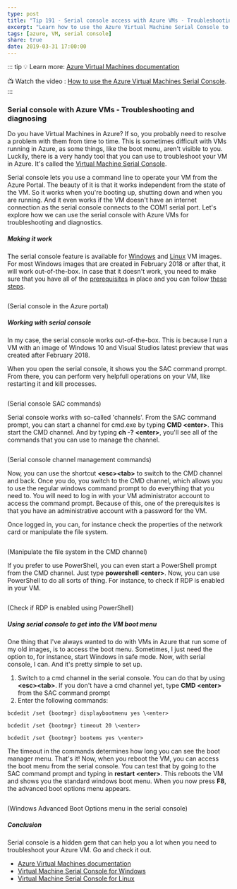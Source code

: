 ```yaml
---
type: post
title: "Tip 191 - Serial console access with Azure VMs - Troubleshooting and diagnosing"
excerpt: "Learn how to use the Azure Virtual Machine Serial Console to troubleshoot your VM regardless of the state of your VM OS"
tags: [azure, VM, serial console]
share: true
date: 2019-03-31 17:00:00
---
```

 
::: tip
:bulb: Learn more:  [Azure Virtual Machines documentation](https://docs.microsoft.com/azure/virtual-machines/?WT.mc_id=docs-azuredevtips-azureappsdev)

:tv: Watch the video : [How to use the Azure Virtual Machines Serial Console](https://www.youtube.com/watch?v=pQ9dQ13B2vM&list=PLLasX02E8BPCNCK8Thcxu-Y-XcBUbhFWC&index=45?WT.mc_id=youtube-azuredevtips-azureappsdev).
:::

### Serial console with Azure VMs - Troubleshooting and diagnosing
 
Do you have Virtual Machines in Azure? If so, you probably need to resolve a problem with them from time to time. This is sometimes difficult with VMs running in Azure, as some things, like the boot menu, aren't visible to you. Luckily, there is a very handy tool that you can use to troubleshoot your VM in Azure. It's called the [Virtual Machine Serial Console](https://docs.microsoft.com/azure/virtual-machines/troubleshooting/serial-console-windows?WT.mc_id=docs-azuredevtips-azureappsdev). 

Serial console lets you use a command line to operate your VM from the Azure Portal. The beauty of it is that it works independent from the state of the VM. So it works when you're booting up, shutting down and when you are running. And it even works if the VM doesn't have an internet connection as the serial console connects to the COM1 serial port. Let's explore how we can use the serial console with Azure VMs for troubleshooting and diagnostics. 
 
##### Making it work

The serial console feature is available for [Windows](https://docs.microsoft.com/azure/virtual-machines/troubleshooting/serial-console-windows?WT.mc_id=docs-azuredevtips-azureappsdev) and [Linux](https://docs.microsoft.com/azure/virtual-machines/troubleshooting/serial-console-linux?WT.mc_id=docs-azuredevtips-azureappsdev) VM images. For most Windows images that are created in February 2018 or after that, it will work out-of-the-box. In case that it doesn't work, you need to make sure that you have all of the [prerequisites](https://docs.microsoft.com/azure/virtual-machines/troubleshooting/serial-console-windows#prerequisites?WT.mc_id=docs-azuredevtips-azureappsdev) in place and you can follow [these steps](https://docs.microsoft.com/azure/virtual-machines/troubleshooting/serial-console-windows#enable-serial-console-in-custom-or-older-images?WT.mc_id=docs-azuredevtips-azureappsdev). 

<img :src="$withBase('/files/Serial_Console_in_the_VM_blade_in_the_Azure_portal.png')">

(Serial console in the Azure portal)

##### Working with serial console

In my case, the serial console works out-of-the-box. This is because I run a VM with an image of Windows 10 and Visual Studios latest preview that was created after February 2018. 

When you open the serial console, it shows you the SAC command prompt. From there, you can perform very helpfull operations on your VM, like restarting it and kill processes. 

<img :src="$withBase('/files/Serial_console_SAC_commands.png')">

(Serial console SAC commands)

Serial console works with so-called 'channels'. From the SAC command prompt, you can start a channel for cmd.exe by typing **CMD \<enter>**. This start the CMD channel. And by typing **ch -? \<enter>**, you'll see all of the commands that you can use to manage the channel. 

<img :src="$withBase('/files/Serial_console_creating_a_CDM_channel.png')">

(Serial console channel management commands)

Now, you can use the shortcut **\<esc>\<tab>** to switch to the CMD channel and back. Once you do, you switch to the CMD channel, which allows you to use the regular windows command prompt to do everything that you need to. You will need to log in with your VM administrator account to access the command prompt. Because of this, one of the prerequisites is that you have an administrative account with a password for the VM. 

Once logged in, you can, for instance check the properties of the network card or manipulate the file system.

<img :src="$withBase('/files/Show_file_structure_in_CMD_channel.png')">

(Manipulate the file system in the CMD channel)

If you prefer to use PowerShell, you can even start a PowerShell prompt from the CMD channel. Just type **powershell \<enter>**. Now, you can use PowerShell to do all sorts of thing. For instance, to check if RDP is enabled in your VM. 

<img :src="$withBase('/files/Check_if_RDP_is_enabled_using_PowerShell.png')">

(Check if RDP is enabled using PowerShell)

##### Using serial console to get into the VM boot menu
One thing that I've always wanted to do with VMs in Azure that run some of my old images, is to access the boot menu. Sometimes, I just need the option to, for instance, start Windows in safe mode. Now, with serial console, I can. And it's pretty simple to set up. 

1.	Switch to a cmd channel in the serial console. You can do that by using **\<esc>\<tab>**. If you don't have a cmd channel yet, type **CMD \<enter>** from the SAC command prompt
2.	Enter the following commands:

```
bcdedit /set {bootmgr} displaybootmenu yes \<enter>

bcdedit /set {bootmgr} timeout 20 \<enter>

bcdedit /set {bootmgr} bootems yes \<enter>
```

The timeout in the commands determines how long you can see the boot manager menu. That's it! Now, when you reboot the VM, you can access the boot menu from the serial console. You can test that by going to the SAC command prompt and typing in **restart \<enter>**. This reboots the VM and shows you the standard windows boot menu. When you now press **F8**, the advanced boot options menu appears.

<img :src="$withBase('/files/Windows_boot_menu_through_serial_console.png')">

(Windows Advanced Boot Options menu in the serial console)

##### Conclusion

Serial console is a hidden gem that can help you a lot when you need to troubleshoot your Azure VM. Go and check it out. 

* [Azure Virtual Machines documentation](https://docs.microsoft.com/azure/virtual-machines/?WT.mc_id=docs-azuredevtips-azureappsdev)
* [Virtual Machine Serial Console for Windows](https://docs.microsoft.com/azure/virtual-machines/troubleshooting/serial-console-windows?WT.mc_id=docs-azuredevtips-azureappsdev)
* [Virtual Machine Serial Console for Linux](https://docs.microsoft.com/azure/virtual-machines/troubleshooting/serial-console-linux?WT.mc_id=docs-azuredevtips-azureappsdev)



